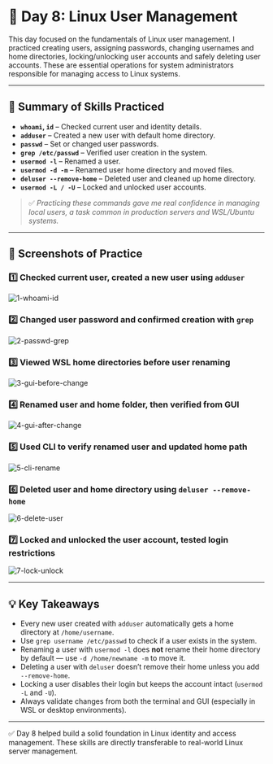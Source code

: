 # 👤 Day 8: Linux User Management

This day focused on the fundamentals of Linux user management. I practiced creating users, assigning passwords, changing usernames and home directories, locking/unlocking user accounts and safely deleting user accounts. These are essential operations for system administrators responsible for managing access to Linux systems.

---

## 🔧 Summary of Skills Practiced

- **`whoami`, `id`** – Checked current user and identity details.
- **`adduser`** – Created a new user with default home directory.
- **`passwd`** – Set or changed user passwords.
- **`grep /etc/passwd`** – Verified user creation in the system.
- **`usermod -l`** – Renamed a user.
- **`usermod -d -m`** – Renamed user home directory and moved files.
- **`deluser --remove-home`** – Deleted user and cleaned up home directory.
- **`usermod -L / -U`** – Locked and unlocked user accounts.

> ✅ *Practicing these commands gave me real confidence in managing local users, a task common in production servers and WSL/Ubuntu systems.*

---

## 📸 Screenshots of Practice

### 1️⃣ Checked current user, created a new user using `adduser`
![1-whoami-id](images/1-whoami-id.png)

### 2️⃣ Changed user password and confirmed creation with `grep`
![2-passwd-grep](images/2-passwd-grep.png)

### 3️⃣ Viewed WSL home directories before user renaming
![3-gui-before-change](images/3-gui-before-change.png)

### 4️⃣ Renamed user and home folder, then verified from GUI
![4-gui-after-change](images/4-gui-after-change.png)

### 5️⃣ Used CLI to verify renamed user and updated home path
![5-cli-rename](images/5-cli-rename.png)

### 6️⃣ Deleted user and home directory using `deluser --remove-home`
![6-delete-user](images/6-delete-user.png)

### 7️⃣ Locked and unlocked the user account, tested login restrictions
![7-lock-unlock](images/7-lock-unlock.png)

---

## 💡 Key Takeaways

- Every new user created with `adduser` automatically gets a home directory at `/home/username`.
- Use `grep username /etc/passwd` to check if a user exists in the system.
- Renaming a user with `usermod -l` does **not** rename their home directory by default — use `-d /home/newname -m` to move it.
- Deleting a user with `deluser` doesn’t remove their home unless you add `--remove-home`.
- Locking a user disables their login but keeps the account intact (`usermod -L` and `-U`).
- Always validate changes from both the terminal and GUI (especially in WSL or desktop environments).

---

✅ Day 8 helped build a solid foundation in Linux identity and access management. These skills are directly transferable to real-world Linux server management.
